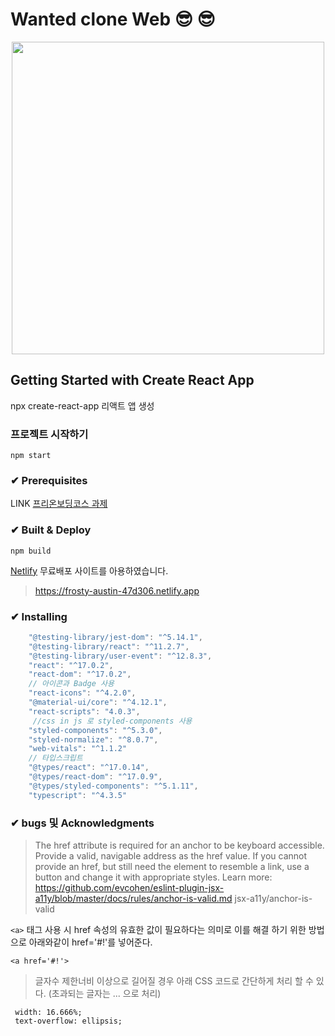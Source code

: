 <h1>Wanted clone Web 😎 😎</h1>

<center>
<div>
 <img src="https://user-images.githubusercontent.com/61695175/126105378-d3adda43-4d36-4005-ad5a-10e36ccd17b9.png" width="500" height="auto">
</div>
</center>

## Getting Started with Create React App
npx create-react-app 리액트 앱 생성

### 프로젝트 시작하기
 `npm start`

### ✔ Prerequisites
LINK [프리온보딩코스 과제](https://www.notion.so/9e8ff10dd1614112a81797219b7e6742)

### ✔ Built & Deploy
`npm build`

[Netlify](https://app.netlify.com/) 무료배포 사이트를 아용하였습니다.
> https://frosty-austin-47d306.netlify.app


### ✔ Installing
```javascript
    "@testing-library/jest-dom": "^5.14.1",
    "@testing-library/react": "^11.2.7",
    "@testing-library/user-event": "^12.8.3",
    "react": "^17.0.2",
    "react-dom": "^17.0.2",
    // 아이콘과 Badge 사용
    "react-icons": "^4.2.0",
    "@material-ui/core": "^4.12.1",
    "react-scripts": "4.0.3",
     //css in js 로 styled-components 사용
    "styled-components": "^5.3.0",
    "styled-normalize": "^8.0.7",
    "web-vitals": "^1.1.2"
    // 타입스크립트
    "@types/react": "^17.0.14",
    "@types/react-dom": "^17.0.9",
    "@types/styled-components": "^5.1.11",
    "typescript": "^4.3.5"
```
### ✔ bugs 및 Acknowledgments
>The href attribute is required for an anchor to be keyboard accessible. Provide a valid, navigable address as the href value. If you cannot provide an href, but still need the element to resemble a link, use a button and change it with appropriate styles. Learn more: https://github.com/evcohen/eslint-plugin-jsx-a11y/blob/master/docs/rules/anchor-is-valid.md  jsx-a11y/anchor-is-valid


`<a>` 태그 사용 시 href 속성의 유효한 값이 필요하다는 의미로 이를 해결 하기 위한 방법으로 아래와같이 href='#!'를 넣어준다.

```
<a href='#!'> 
```

> 글자수 제한너비 이상으로 길어질 경우 아래 CSS 코드로 간단하게 처리 할 수 있다. (초과되는 글자는 ... 으로 처리)
```
 width: 16.666%;
 text-overflow: ellipsis;
```
